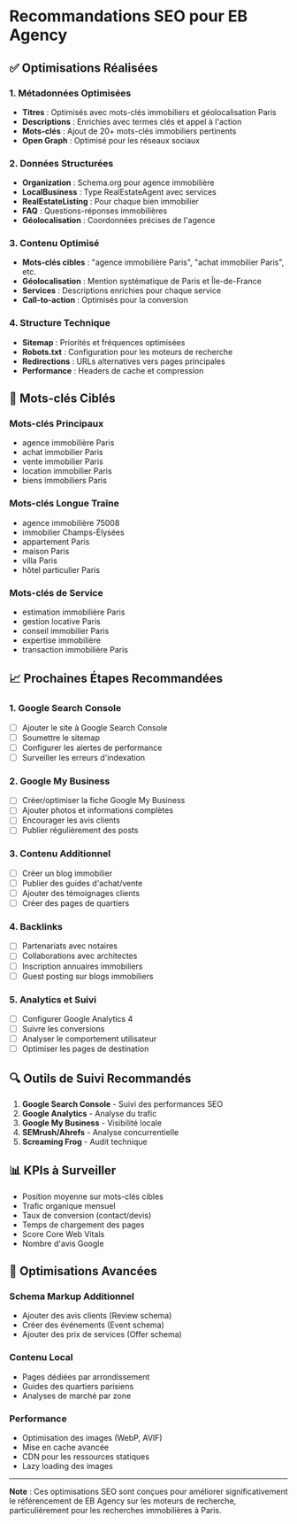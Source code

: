 # Recommandations SEO pour EB Agency

## ✅ Optimisations Réalisées

### 1. Métadonnées Optimisées
- **Titres** : Optimisés avec mots-clés immobiliers et géolocalisation Paris
- **Descriptions** : Enrichies avec termes clés et appel à l'action
- **Mots-clés** : Ajout de 20+ mots-clés immobiliers pertinents
- **Open Graph** : Optimisé pour les réseaux sociaux

### 2. Données Structurées
- **Organization** : Schema.org pour agence immobilière
- **LocalBusiness** : Type RealEstateAgent avec services
- **RealEstateListing** : Pour chaque bien immobilier
- **FAQ** : Questions-réponses immobilières
- **Géolocalisation** : Coordonnées précises de l'agence

### 3. Contenu Optimisé
- **Mots-clés cibles** : "agence immobilière Paris", "achat immobilier Paris", etc.
- **Géolocalisation** : Mention systématique de Paris et Île-de-France
- **Services** : Descriptions enrichies pour chaque service
- **Call-to-action** : Optimisés pour la conversion

### 4. Structure Technique
- **Sitemap** : Priorités et fréquences optimisées
- **Robots.txt** : Configuration pour les moteurs de recherche
- **Redirections** : URLs alternatives vers pages principales
- **Performance** : Headers de cache et compression

## 🎯 Mots-clés Ciblés

### Mots-clés Principaux
- agence immobilière Paris
- achat immobilier Paris
- vente immobilier Paris
- location immobilier Paris
- biens immobiliers Paris

### Mots-clés Longue Traîne
- agence immobilière 75008
- immobilier Champs-Élysées
- appartement Paris
- maison Paris
- villa Paris
- hôtel particulier Paris

### Mots-clés de Service
- estimation immobilière Paris
- gestion locative Paris
- conseil immobilier Paris
- expertise immobilière
- transaction immobilière Paris

## 📈 Prochaines Étapes Recommandées

### 1. Google Search Console
- [ ] Ajouter le site à Google Search Console
- [ ] Soumettre le sitemap
- [ ] Configurer les alertes de performance
- [ ] Surveiller les erreurs d'indexation

### 2. Google My Business
- [ ] Créer/optimiser la fiche Google My Business
- [ ] Ajouter photos et informations complètes
- [ ] Encourager les avis clients
- [ ] Publier régulièrement des posts

### 3. Contenu Additionnel
- [ ] Créer un blog immobilier
- [ ] Publier des guides d'achat/vente
- [ ] Ajouter des témoignages clients
- [ ] Créer des pages de quartiers

### 4. Backlinks
- [ ] Partenariats avec notaires
- [ ] Collaborations avec architectes
- [ ] Inscription annuaires immobiliers
- [ ] Guest posting sur blogs immobiliers

### 5. Analytics et Suivi
- [ ] Configurer Google Analytics 4
- [ ] Suivre les conversions
- [ ] Analyser le comportement utilisateur
- [ ] Optimiser les pages de destination

## 🔍 Outils de Suivi Recommandés

1. **Google Search Console** - Suivi des performances SEO
2. **Google Analytics** - Analyse du trafic
3. **Google My Business** - Visibilité locale
4. **SEMrush/Ahrefs** - Analyse concurrentielle
5. **Screaming Frog** - Audit technique

## 📊 KPIs à Surveiller

- Position moyenne sur mots-clés cibles
- Trafic organique mensuel
- Taux de conversion (contact/devis)
- Temps de chargement des pages
- Score Core Web Vitals
- Nombre d'avis Google

## 🚀 Optimisations Avancées

### Schema Markup Additionnel
- Ajouter des avis clients (Review schema)
- Créer des événements (Event schema)
- Ajouter des prix de services (Offer schema)

### Contenu Local
- Pages dédiées par arrondissement
- Guides des quartiers parisiens
- Analyses de marché par zone

### Performance
- Optimisation des images (WebP, AVIF)
- Mise en cache avancée
- CDN pour les ressources statiques
- Lazy loading des images

---

**Note** : Ces optimisations SEO sont conçues pour améliorer significativement le référencement de EB Agency sur les moteurs de recherche, particulièrement pour les recherches immobilières à Paris.
